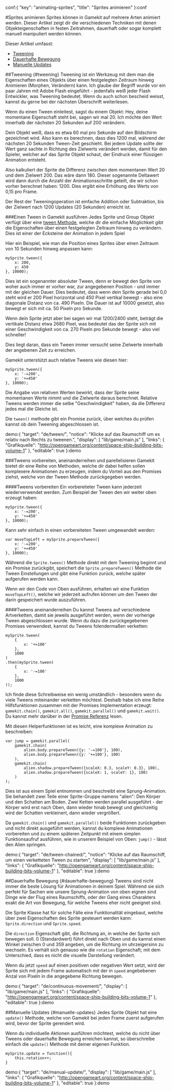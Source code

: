 conf:{
    "key": "animating-sprites",
    "title": "Sprites animieren"
}:conf

#Sprites animieren
Sprites können in Gamekit auf mehrere Arten animiert werden. Dieser Artikel zeigt dir die verschiedenen
Techniken mit denen Objekteigenschaften in festen Zeitrahmen, dauerhaft oder sogar komplett manuell
manipuliert werden können.

Dieser Artikel umfasst:

- [Tweening](#tweening)
- [Dauerhafte Bewegung](#dauerhafte-bewegung)
- [Manuelle Updates](#manuelle-updates)



##Tweening {#tweening}
Tweening ist ein Werkzeug mit dem man die Eigenschaften eines Objekts über einen festgelegten Zeitraum
hinweg Animieren (Morphen, Verändern) kann. Ich glaube der Begriff wurde vor ein paar Jahren mit Adobe
Flash eingeführt - jedenfalls weiß jeder Flash Entwickler, was Tweening bedeutet. Wenn du auch schon
bescheid weisst, kannst du gerne bei der nächsten Überschrift weiterlesen.

Wenn du einen Tween einleitest, sagst du einem Objekt: Hey, deine momentane Eigenschaft steht bei, sagen
wir mal 20. Ich möchte den Wert innerhalb der nächsten 20 Sekunden auf 200 verändern.

Dein Objekt weiß, dass es etwa 60 mal pro Sekunde auf den Bildschirm gezeichnet wird. Also kann es
berechnen, dass dies 1200 mal, während der nächsten 20 Sekunden Tween-Zeit geschieht. Bei jedem Update
sollte der Wert ganz sachte in Richtung des Zielwerts verändert werden, damit für den Spieler, welcher
auf das Sprite Objekt schaut, der Eindruck einer flüssigen Animation entsteht.

Also kalkuliert der Sprite die Differenz zwischen dem momentanen Wert 20 und dem Zielwert 200. Das
wäre dann 180. Dieser sogenannte Deltawert wird dann durch die Anzahl der Animationsschritte geteilt,
die wir schon vorher berechnet haben: 1200. Dies ergibt eine Erhöhung des Werts von 0,15 pro Frame.

Der Rest der Tweeningoperation ist einfache Addition oder Subtraktion, bis der Zielwert nach 1200
Updates (20 Sekunden) erreicht ist.

###Einen Tween in Gamekit ausführen
Jedes Sprite und Group Objekt verfügt über eine [tween Methode](../reference/gamekit-Sprite#method-tween),
welche dir die einfache Möglichkeit gibt die Eigenschaften über einen festgelegten Zeitraum hinweg zu verändern.
Dies ist einer der Ecksteine der Animation in jedem Spiel

Hier ein Beispiel, wie man die Position eines Sprites über einen Zeitraum von 10 Sekunden hinweg anpassen kann:

    mySprite.tween({
        x: 200,
        y: 450
    }, 10000);

Dies ist ein sogenannter absoluter Tween, denn er bewegt den Sprite von woher auch immer er vorher war, zur
angegebenen Position - und immer mit der gleichen Dauer. Dies bedeutet, dass wenn dein Sprite gerade bei 0,0 steht
wird er 200 Pixel horizontal und 450 Pixel vertikal bewegt - also eine diagonale Distanz von ca. 490 Pixeln.
Die Dauer ist auf 10000 gesetzt, also bewegt er sich mit ca. 50 Pixeln pro Sekunde.

Wenn dein Sprite jetzt aber bei sagen wir mal 1200/2400 steht, beträgt die vertikale Distanz etwa 2680 Pixel,
was bedeutet das der Sprite sich mit einer Geschwindigkeit von ca. 270 Pixeln pro Sekunde bewegt - also viel
schneller!

Dies liegt daran, dass ein Tween immer versucht seine Zielwerte innerhalb der angebenen Zeit zu erreichen.

Gamekit unterstützt auch relative Tweens wie diesen hier:

    mySprite.tween({
        x: '-=200',
        y: '+=450'
    }, 10000);

Die Angabe von relativen Werten bewirkt, dass der Sprite seine momentanen Werte nimmt und die Zielwerte daraus
berechnet. Relative Tweens werden immer die selbe "Geschwindigkeit" haben, da die Differenz jedes mal die Gleiche
ist.

Die `tween()` methode gibt ein Promise zurück, über welches du prüfen kannst ob dein Tweening abgeschlossen ist.

demo:{
    "target": "de/tween/",
    "notice": "Klicke auf das Raumschiff um es relativ nach Rechts zu tweenen.",
    "display": [
        "lib/game/main.js"
    ],
    "links": {
        "Grafikquelle": "http://opengameart.org/content/space-ship-building-bits-volume-1"
    },
    "editable": true
}:demo

###Tweens vorbereiten, aneinanderreihen und parellelisieren
Gamekit bietet dir eine Reihe von Methoden, welche dir dabei helfen sollen komplexere Animationen zu
erzeugen, indem du Vorteil aus den Promises ziehst, welche von der Tween Methode zurückgegeben werden.

####Tweens vorbereiten
Ein vorbereiteter Tween kann jederzeit wiederverwendet werden. Zum Beispiel der Tween den wir weiter oben
erzeugt haben:

    mySprite.tween({
        x: '-=200',
        y: '+=450'
    }, 10000);

Kann sehr einfach in einen vorbereiteten Tween umgewandelt werden:

    var moveTopLeft = mySprite.prepareTween({
        x: '-=200',
        y: '+=450'
    }, 10000);

Während die `Sprite.tween()` Methode direkt mit dem Tweening beginnt und ein Promise zurückgibt, speichert
die `Sprite.prepareTween()` Methode die Tween Einstellungen und gibt eine Funktion zurück, welche später
aufgerufen werden kann.

Wenn wir den Code von Oben ausführen, erhalten wir eine Funktion `moveTopLeft()`, welche wir jederzeit
aufrufen können um den Tween der darin gespeichert wurde auszuführen.


####Tweens aneinanderreihen
Du kannst Tweens auf verschiedene Artverketten, damit sie jeweils ausgeführt werden, wenn der vorherige
Tween abgeschlossen wurde.
Wenn du dazu die zurückgegebenen Promises verwendest, kannst du Tweens folendermaßen verketten:

    mySprite.tween(
        {
            x: '+=100'
        },
        1000
    )
    .then(mySprite.tween(
        {
            x: '-=100'
        },
        1000
    ));

Ich finde diese Schreibweise ein wenig umständlich - besonders wenn du viele Tweens miteinander verketten
möchtest. Deshalb habe ich eine Reihe Hilfsfunktionen zusammen mit der Promises Implementation erzeugt:
`gamekit.chain()`, `gamekit.all()`, `gamekit.parallel()` und `gamekit.wait()`. Du kannst mehr darüber in
 der [Promise Referenz](../reference/gamekit-Promise#static-methods) lesen.

Mit diesen Helperfunktionen ist es leicht, eine komplexe Animation zu beschreiben:

    var jump = gamekit.parallel(
        gamekit.chain(
            alien.body.prepareTween({y: '-=100'}, 100),
            alien.body.prepareTween({y: '+=100'}, 100)
        ),
        gamekit.chain(
            alien.shadow.prepareTween({scaleX: 0.3, scaleY: 0.3}, 100),
            alien.shadow.prepareTween({scaleX: 1, scaleY: 1}, 100)
        )
    );

Dies ist aus einem Spiel entnommen und beschreibt eine Sprung-Animation. Sie behandelt zwei Teile
einer Sprite-Gruppe namens "alien": Den Körper und den Schatten am Boden. Zwei Ketten werden parallel ausgeführt -
der Körper wird erst nach Oben, dann wieder hinab bewegt und gleichzeitig wird der Schatten verkleinert, dann
wieder vergrößert.

Da `gamekit.chain()` und `gamekit.parallel()` beide Funktionen zurückgeben und nicht direkt ausgeführt werden,
kannst du komplexe Animationen vorbereiten und zu einem späteren Zeitpunkt mit einem simplen Funktionsaufruf ausführen,
wie in unserem Beispiel von Oben: `jump()` - lässt den Alien springen.

demo:{
    "target": "de/tween-chained/",
    "notice": "Klicke auf das Raumschiff, um einen verketteten Tween zu starten",
    "display": [
        "lib/game/main.js"
    ],
    "links": {
        "Grafikquelle": "http://opengameart.org/content/space-ship-building-bits-volume-1"
    },
    "editable": true
}:demo


##Dauerhafte Bewegung {#dauerhafte-bewegung}
Tweens sind nicht immer die beste Lösung für Animationen in deinem Spiel. Während sie sich perfekt für
Sachen wie unsere Sprung-Animation von oben eignen sind Dinge wie der Flug eines Raumschiffs, oder der Gang
eines Charakters exakt die Art von Bewegung, für welche Tweens eher nicht geeignet sind.

Die Sprite Klasse hat für solche Fälle eine Funktionalität eingebaut, welche über zwei Eigenschaften des
Sprite gesteuert werden kann: `Sprite.direction` und `Sprite.speed`.

Die `direction` Eigenschaft gibt, die Richtung an, in welche der Sprite sich bewegen soll. 0 (Standardwert)
führt direkt nach Oben und du kannst einen Winkel zwischen 0 und 359 angeben, um die Richtung im uhrzeigersinn
zu wechseln. Es verhält sich genauso wie die `rotation` Eigenschaft; mit dem Unterschied, dass es nicht die
visuelle Darstellung verändert.

Wenn du jetzt `speed` auf einen positiven oder negativen Wert setzt, wird der Sprite sich mit jedem Frame
automatisch mit der in `speed` angebebenen Anzal von Pixeln in die angegebene Richtung bewegen.

demo:{
     "target": "de/continuous-movement/",
     "display": [
         "lib/game/main.js"
     ],
     "links": {
         "Grafikquelle": "http://opengameart.org/content/space-ship-building-bits-volume-1"
     },
     "editable": true
}:demo

##Manuelle Updates {#manuelle-updates}
Jedes Sprite Objekt hat eine `update()` Methode, welche von Gamekit bei jeden Frame zuerst aufgerufen wird,
bevor der Sprite gerendert wird.

Wenn du individuelle Aktionen ausführen möchtest, welche du nicht über Tweens oder dauerhafte Bewegung
erreichen kannst, so überschreibe einfach die `update()` Methode mit deiner eigenen Funktion.

    mySprite.update = function(){
        this.rotation++;
    }


demo:{
     "target": "de/manual-update/",
     "display": [
         "lib/game/main.js"
     ],
     "links": {
         "Grafikquelle": "http://opengameart.org/content/space-ship-building-bits-volume-1"
     },
     "editable": true
}:demo
